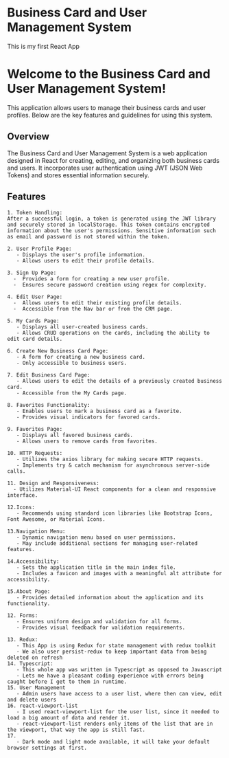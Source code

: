 # Business Card and User Management System
This is my first React App

# Welcome to the Business Card and User Management System!

This application allows users to manage their business cards and user profiles. Below are the key features and guidelines for using this system.

## Overview

The Business Card and User Management System is a web application designed in React for creating, editing, and organizing both business cards and users. It incorporates user authentication using JWT (JSON Web Tokens) and stores essential information securely.

## Features

    1. Token Handling:
    After a successful login, a token is generated using the JWT library and securely stored in localStorage. This token contains encrypted information about the user's permissions. Sensitive information such as email and password is not stored within the token.

    2. User Profile Page:
       - Displays the user's profile information.
       - Allows users to edit their profile details.

    3. Sign Up Page:
      -  Provides a form for creating a new user profile.
      -  Ensures secure password creation using regex for complexity.

    4. Edit User Page:
      -  Allows users to edit their existing profile details.
      -  Accessible from the Nav bar or from the CRM page.

    5. My Cards Page:
       - Displays all user-created business cards.
       - Allows CRUD operations on the cards, including the ability to edit card details.

    6. Create New Business Card Page:
       - A form for creating a new business card.
       - Only accessible to business users.

    7. Edit Business Card Page:
       - Allows users to edit the details of a previously created business card.
       - Accessible from the My Cards page.

    8. Favorites Functionality:
       - Enables users to mark a business card as a favorite.
       - Provides visual indicators for favored cards.

    9. Favorites Page:
       - Displays all favored business cards.
       - Allows users to remove cards from favorites.

    10. HTTP Requests:
       - Utilizes the axios library for making secure HTTP requests.
       - Implements try & catch mechanism for asynchronous server-side calls.

    11. Design and Responsiveness:
      - Utilizes Material-UI React components for a clean and responsive interface.

    12.Icons:
       - Recommends using standard icon libraries like Bootstrap Icons, Font Awesome, or Material Icons.

    13.Navigation Menu:
       - Dynamic navigation menu based on user permissions.
       - May include additional sections for managing user-related features.

    14.Accessibility:
       - Sets the application title in the main index file.
       - Includes a favicon and images with a meaningful alt attribute for accessibility.

    15.About Page:
       - Provides detailed information about the application and its functionality.

    12. Forms:
       - Ensures uniform design and validation for all forms.
       - Provides visual feedback for validation requirements.

    13. Redux:
       - This App is using Redux for state management with redux toolkit
       - We also user persist-redux to keep important data from being deleted on refresh
    14. Typescript:
       - This whole app was written in Typescript as opposed to Javascript
       - Lets me have a pleasant coding experience with errors being caught before I get to them in runtime.
    15. User Management
       - Admin users have access to a user list, where then can view, edit and delete users
    16. react-viewport-list
       - I used react-viewport-list for the user list, since it needed to load a big amount of data and render it.
       - react-viewport-list renders only items of the list that are in the viewport, that way the app is still fast.
    17.
       - Dark mode and light mode available, it will take your default browser settings at first. 




   